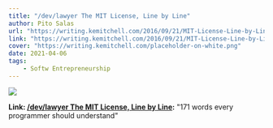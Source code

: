 ```yaml
---
title: "/dev/lawyer The MIT License, Line by Line"
author: Pito Salas
url: "https://writing.kemitchell.com/2016/09/21/MIT-License-Line-by-Line.html" 
link: "https://writing.kemitchell.com/2016/09/21/MIT-License-Line-by-Line.html" 
cover: "https://writing.kemitchell.com/placeholder-on-white.png" 
date: 2021-04-06
tags:
    - Softw Entrepreneurship
---
```

<img class="cover" src="https://writing.kemitchell.com/placeholder-on-white.png">

**Link: [/dev/lawyer The MIT License, Line by Line](https://writing.kemitchell.com/2016/09/21/MIT-License-Line-by-Line.html):** "171 words every programmer should understand" 


